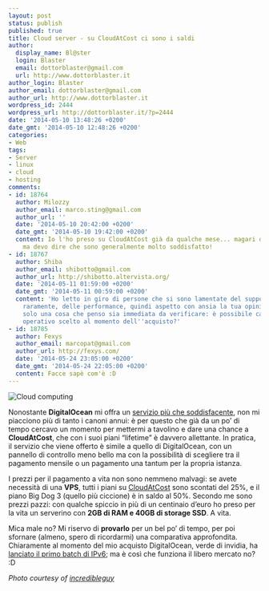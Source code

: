 ```yaml
---
layout: post
status: publish
published: true
title: Cloud server - su CloudAtCost ci sono i saldi
author:
  display_name: Bl@ster
  login: Blaster
  email: dottorblaster@gmail.com
  url: http://www.dottorblaster.it
author_login: Blaster
author_email: dottorblaster@gmail.com
author_url: http://www.dottorblaster.it
wordpress_id: 2444
wordpress_url: http://dottorblaster.it/?p=2444
date: '2014-05-10 13:48:26 +0200'
date_gmt: '2014-05-10 12:48:26 +0200'
categories:
- Web
tags:
- Server
- linux
- cloud
- hosting
comments:
- id: 18764
  author: Milozzy
  author_email: marco.sting@gmail.com
  author_url: ''
  date: '2014-05-10 20:42:00 +0200'
  date_gmt: '2014-05-10 19:42:00 +0200'
  content: Io l'ho preso su CloudAtCost già da qualche mese... magari domani falliscono,
    ma devo dire che sono generalmente molto soddisfatto!
- id: 18767
  author: Shiba
  author_email: shibotto@gmail.com
  author_url: http://shibotto.altervista.org/
  date: '2014-05-11 01:59:00 +0200'
  date_gmt: '2014-05-11 00:59:00 +0200'
  content: 'Ho letto in giro di persone che si sono lamentate del supporto e, più
    raramente, delle performance, quindi aspetto con ansia la tua opinione. Ti chiedo
    solo una cosa che penso sia immediata da verificare: è possibile cambiare il sistema
    operativo scelto al momento dell''acquisto?'
- id: 18785
  author: Fexys
  author_email: marcopat@gmail.com
  author_url: http://fexys.com/
  date: '2014-05-24 23:05:00 +0200'
  date_gmt: '2014-05-24 22:05:00 +0200'
  content: Facce sapè com'è :D
---
```

<p><img src="https://farm8.staticflickr.com/7193/6937250243_166162667d_z.jpg" alt="Cloud computing" /></p>
<p>Nonostante <strong>DigitalOcean</strong> mi offra un <a href="http://dottorblaster.it/2013/11/dottorblaster-it-digitalocean/">servizio più che soddisfacente</a>, non mi piacciono più di tanto i canoni annui: è per questo che già da un po’ di tempo cercavo un momento per mettermi a tavolino e dare una chance a <strong>CloudAtCost</strong>, che con i suoi piani “lifetime” è davvero allettante. In pratica, il servizio che viene offerto è simile a quello di DigitalOcean, con un pannello di controllo meno bello ma con la possibilità di scegliere tra il pagamento mensile o un pagamento una tantum per la propria istanza.</p>
<p>I prezzi per il pagamento a vita non sono nemmeno malvagi: se avete necessità di una <strong>VPS</strong>, tutti i piani su <a href="http://cloudatcost.com/">CloudAtCost</a> sono scontati del 25%, e il piano Big Dog 3 (quello più ciccione) è in saldo al 50%. Secondo me sono prezzi pazzi: con qualche spiccio in più di un centinaio d’euro ho preso per la vita un serverino con <strong>2GB di RAM e 40GB di storage SSD</strong>. A vita.</p>
<p>Mica male no? Mi riservo di <strong>provarlo</strong> per un bel po’ di tempo, per poi sfornare (almeno, spero di ricordarmi) una comparativa approfondita. Chiaramente al momento del mio acquisto DigitalOcean, verde di invidia, ha <a href="https://assets.digitalocean.com/email/ipv6-grandfathered.html">lanciato il primo batch di IPv6</a>; ma è così che funziona il libero mercato no? :D</p>
<p><em>Photo courtesy of <a href="https://www.flickr.com/photos/incredibleguy/6937250243/">incredibleguy</a></em></p>
